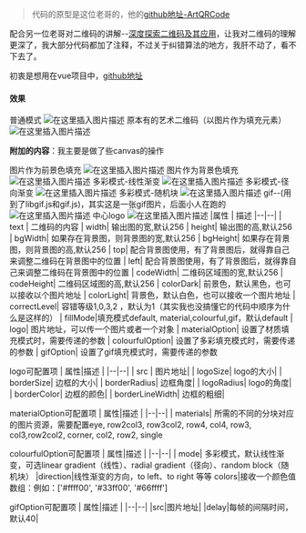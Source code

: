 
>代码的原型是这位老哥的，他的[github地址-ArtQRCode](https://github.com/252860883/ArtQRCode)

配合另一位老哥对二维码的讲解--[深度探索二维码及其应用](https://www.cnblogs.com/yunlambert/p/10290367.html)，让我对二维码的理解更深了，我大部分代码都加了注释，不过关于纠错算法的地方，我肝不动了，看不下去了。

初衷是想用在vue项目中，[github地址](https://github.com/maozhenwei/learnqrcode)
#### 效果
普通模式
![在这里插入图片描述](https://img-blog.csdnimg.cn/4df9374a89724b5a85d1ca947f2411c4.png)
原本有的艺术二维码（以图片作为填充元素）
![在这里插入图片描述](https://img-blog.csdnimg.cn/38e57d79320a4792b0356441a586107c.png)


**附加的内容**：我主要是做了些canvas的操作

图片作为前景色填充
![在这里插入图片描述](https://img-blog.csdnimg.cn/72c1f5796e03447c8187bca25a74a26c.png)
图片作为背景色填充
![在这里插入图片描述](https://img-blog.csdnimg.cn/6e2c6428b3dd42a48aa79b0629280a92.png)
多彩模式-线性渐变
![在这里插入图片描述](https://img-blog.csdnimg.cn/f7f99ed0b751477db1e43a3e03612e8b.png)
多彩模式-径向渐变
![在这里插入图片描述](https://img-blog.csdnimg.cn/eb5d93b837084cb1babc8d4d1fdfa359.png)
多彩模式-随机块
![在这里插入图片描述](https://img-blog.csdnimg.cn/9194949673564126a732973054cd3d45.png)
gif--(用到了libgif.js和gif.js)，其实这是一张gif图片，后面小人在跑的
![在这里插入图片描述](https://img-blog.csdnimg.cn/926e375ab6d34416b49faf2ee65fd59c.png)
中心logo
![在这里插入图片描述](https://img-blog.csdnimg.cn/def8aae00a6742dca12abafd0b8bdd7e.png)
|属性  | 描述
|--|--|
| text |  二维码的内容
| width|  输出图的宽,默认256
| height|  输出图的高,默认256
| bgWidth|  如果存在背景图，则背景图的宽,默认256
| bgHeight|  如果存在背景图，则背景图的高,默认256
| top|  配合背景图使用，有了背景图后，就得靠自己来调整二维码在背景图中的位置
| left|  配合背景图使用，有了背景图后，就得靠自己来调整二维码在背景图中的位置
| codeWidth|  二维码区域图的宽,默认256
| codeHeight|  二维码区域图的高,默认256
| colorDark|  前景色，默认黑色，也可以接收以个图片地址
| colorLight|  背景色，默认白色，也可以接收一个图片地址
| correctLevel| 容错等级1,0,3,2 ，默认为1（其实我也没搞懂它的代码中顺序为什么是这样的）
| fillMode|填充模式default, material,colourful,gif，默认default
| logo| 图片地址，可以传一个图片或者一个对象
| materialOption|  设置了材质填充模式时，需要传递的参数
| colourfulOption|  设置了多彩填充模式时，需要传递的参数
| gifOption|  设置了gif填充模式时，需要传递的参数

logo可配置项
|  属性|描述  |
|--|--|
| src |  图片地址|
| logoSize|  logo的大小|
| borderSize|  边框的大小|
| borderRadius|  边框角度|
| logoRadius|  logo的角度|
| borderColor|  边框的颜色|
| borderLineWidth|  边框的粗细|


materialOption可配置项
|  属性|描述  |
|--|--|
| materials|  所需的不同的分块对应的图片资源，需要配置eye, row2col3,  row3col2,  row4, col4, row3,  col3,row2col2, corner,  col2, row2,  single

colourfulOption可配置项
|  属性|描述  |
|--|--|
| mode|  多彩模式，默认线性渐变，可选linear gradient（线性）、radial gradient（径向）、random block（随机块）
|direction|线性渐变的方向，to left、to right 等等
colors|接收一个颜色值数组：例如：['#ffff00', '#33ff00', '#66ffff']

gifOption可配置项
|  属性|描述  |
|--|--|
|src|图片地址|
|delay|每帧的间隔时间，默认40|
